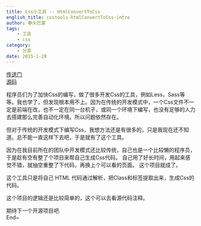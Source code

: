 ```yaml
---
title: Css小工具 -- HtmlConvertToCss
english_title: csstools-htmlConvertToCss-intro
author: 拳头巴掌
tags: 
    - 工具
    - css
category: 
    - 分享
date: 2015-1-28
---
```


<a href="http://www.linwu.name/HtmlConvertToCss" target="_blank">传送门</a>   
<a href="https://github.com/worklinwu/HtmlConvertToCss" target="_blank">源码</a>

程序员们为了加快Css的编写，做了很多开发Css的工具，例如Less，Sass等等。我也学了，但发现根本用不上。因为在传统的开发模式中，一个Css文件不一定是前端在改，也不一定在同一台机子，或同一个环境下编写，也没有足够的人力去搭建那么完善自动化环境。所以问题依然存在。   

但对于传统的开发模式下编写Css，我想方法还是有很多的，只是我现在还不知道。总不能一直这样下去吧，于是就有了这个工具。   

因为在我目前所在的团队中开发模式还比较传统，自己也是一个比较懒的程序员，于是趁有空有整了个项目来帮自己生成Css代码。 自己用了好长时间，用起来感觉不错，就抽空重整了下代码，再换上个可以看的页面。 这个项目就成了。   

这个工具只是将自己 HTML 代码通过解析，把Class和标签提取出来，生成Css的代码。    

这个项目的逻辑还是比较简单的，这个可以去看源代码注释。   
    
期待下一个开源项目吧.   
End~
